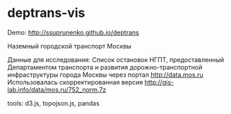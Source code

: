 deptrans-vis
============
Demo: http://ssuprunenko.github.io/deptrans

Наземный городской транспорт Москвы

Данные для исследования:
Список остановок НГПТ, предоставленный Департаментом транспорта и развития дорожно-транспортной инфраструктуры города Москвы через портал http://data.mos.ru
Использовалась скорректированная версия http://gis-lab.info/data/mos.ru/752_norm.7z


tools: d3.js, topojson.js, pandas
